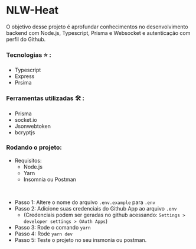 # NLW-Heat

O objetivo desse projeto é aprofundar conhecimentos no desenvolvimento backend com Node.js, Typescript, Prisma e Websocket e autenticação com perfil do Github.

### Tecnologias :star: :
- Typescript
- Express
- Prsima

### Ferramentas utilizadas :hammer_and_wrench: :
- Prisma
- socket.io
- Jsonwebtoken
- bcryptjs

### Rodando o projeto:
- Requisitos:
	- Node.js
	- Yarn
	- Insomnia ou Postman

<br/>

- Passo 1: Altere o nome do arquivo `.env.example` para `.env`
- Passo 2: Adicione suas credenciais do Github App ao arquivo `.env`
  - (Credenciais podem ser geradas no github acessando: `Settings > developer settings > OAuth Apps`)
- Passo 3: Rode o comando `yarn`
- Passo 4: Rode `yarn dev`
- Passo 5: Teste o projeto no seu insmonia ou postman.
